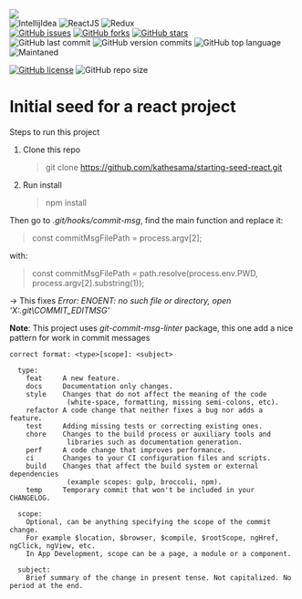 <link rel="stylesheet" href="https://use.fontawesome.com/releases/v5.15.2/css/all.css" integrity="sha384-vSIIfh2YWi9wW0r9iZe7RJPrKwp6bG+s9QZMoITbCckVJqGCCRhc+ccxNcdpHuYu" crossorigin="anonymous">

[<img src="https://img.shields.io/badge/Linkedin-kathesama-blue?style=for-the-badge&logo=linkedin">](https://www.linkedin.com/in/kathesama)
<br>
![IntellijIdea](https://img.shields.io/badge/Made%20for-IntellijIdea-1f425f.svg?style=for-the-badge)
![ReactJS](https://img.shields.io/badge/-ReactJS-blue?logo=react&logoColor=white&style=for-the-badge)
![Redux](https://img.shields.io/badge/redux-%23593d88.svg?style=for-the-badge&logo=redux&logoColor=white)
<br>
[![GitHub issues](https://img.shields.io/github/issues/kathesama/starting-seed-react?style=plastic)](https://github.com/kathesama/starting-seed-react/issues)
[![GitHub forks](https://img.shields.io/github/forks/kathesama/starting-seed-react?style=plastic)](https://github.com/kathesama/starting-seed-react/network)
[![GitHub stars](https://img.shields.io/github/stars/kathesama/starting-seed-react?style=plastic)](https://github.com/kathesama/starting-seed-react/stargazers)
<br>
![GitHub last commit](https://img.shields.io/github/last-commit/kathesama/starting-seed-react?color=red&style=plastic)
![GitHub version commits](https://img.shields.io/github/commits-since/kathesama/starting-seed-react/V2.0.0.svg?color=yellow&style=plastic)
![GitHub top language](https://img.shields.io/github/languages/top/kathesama/starting-seed-react?style=plastic)
<br>
![Maintaned](https://img.shields.io/badge/Maintained%3F-yes-green.svg?style=plastic)

[comment]: <> (![OWASP]&#40;https://img.shields.io/badge/OWASP%3F-yes-green.svg?style=plastic&#41;)

[comment]: <> (![CleanCode]&#40;https://img.shields.io/badge/CleanCode%3F-yes-green.svg?style=plastic&#41;)
[![GitHub license](https://img.shields.io/github/license/kathesama/starting-seed-react?style=plastic)](https://github.com/kathesama/starting-seed-react/blob/main/LICENSE)
![GitHub repo size](https://img.shields.io/github/repo-size/kathesama/starting-seed-react?style=plastic)
<br>

# Initial seed for a react project

Steps to run this project

1. Clone this repo
   > git clone https://github.com/kathesama/starting-seed-react.git
2. Run install
   > npm install

Then go to _.git/hooks/commit-msg_, find the main function and replace it:

> const commitMsgFilePath = process.argv[2];

with:

> const commitMsgFilePath = path.resolve(process.env.PWD, process.argv[2].substring(1));

-> This fixes _Error: ENOENT: no such file or directory, open 'X:\.git\COMMIT_EDITMSG'_

**Note**: This project uses _git-commit-msg-linter_ package, this one add a nice pattern for work in commit messages<br>

```
correct format: <type>[scope]: <subject>

  type:
    feat     A new feature.
    docs     Documentation only changes.
    style    Changes that do not affect the meaning of the code
              (white-space, formatting, missing semi-colons, etc).
    refactor A code change that neither fixes a bug nor adds a feature.
    test     Adding missing tests or correcting existing ones.
    chore    Changes to the build process or auxiliary tools and
              libraries such as documentation generation.
    perf     A code change that improves performance.
    ci       Changes to your CI configuration files and scripts.
    build    Changes that affect the build system or external dependencies
              (example scopes: gulp, broccoli, npm).
    temp     Temporary commit that won't be included in your CHANGELOG.

  scope:
    Optional, can be anything specifying the scope of the commit change.
    For example $location, $browser, $compile, $rootScope, ngHref, ngClick, ngView, etc.
    In App Development, scope can be a page, a module or a component.

  subject:
    Brief summary of the change in present tense. Not capitalized. No period at the end.
```
